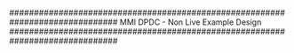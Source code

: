 ##############################################################################
		MMI DPDC - Non Live Example Design
##############################################################################
